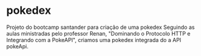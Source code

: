 # pokedex
Projeto do bootcamp santander para criação de uma pokedex
Seguindo as aulas ministradas pelo professor Renan, "Dominando o Protocolo HTTP e Integrando com a PokeAPI", criamos uma pokedex integrada do a API pokeApi.
